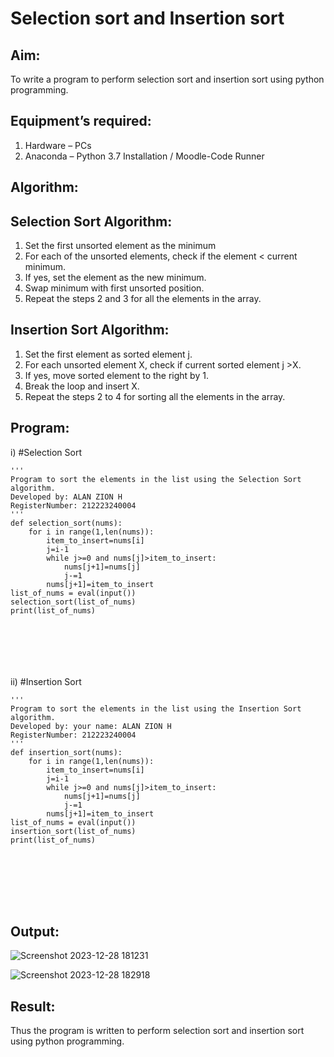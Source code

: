 # Selection sort and Insertion sort
## Aim:
To write a program to perform selection sort and insertion sort using python programming.
## Equipment’s required:
1.	Hardware – PCs
2.	Anaconda – Python 3.7 Installation / Moodle-Code Runner
## Algorithm:
## Selection Sort Algorithm:
1.	Set the first unsorted element as the minimum
2.	For each of the unsorted elements, check if the element < current minimum.
3.	If yes, set the element as the new minimum.
4.	Swap minimum with first unsorted position.
5.	Repeat the steps 2 and 3 for all the elements in the array.
## Insertion Sort Algorithm:
1.	Set the first element as sorted element j.
2.	For each unsorted element X, check if current sorted element j >X.
3.	If yes, move sorted element to the right by 1.
4.	Break the loop and insert X.
5.	Repeat the steps 2 to 4 for sorting all the elements in the array.
## Program:
i)	#Selection Sort
```
''' 
Program to sort the elements in the list using the Selection Sort algorithm.
Developed by: ALAN ZION H
RegisterNumber: 212223240004
'''
def selection_sort(nums):
    for i in range(1,len(nums)):
        item_to_insert=nums[i]
        j=i-1
        while j>=0 and nums[j]>item_to_insert:
            nums[j+1]=nums[j]
            j-=1
        nums[j+1]=item_to_insert
list_of_nums = eval(input())
selection_sort(list_of_nums)
print(list_of_nums)







```
ii)	#Insertion Sort
```
''' 
Program to sort the elements in the list using the Insertion Sort algorithm.
Developed by: your name: ALAN ZION H
RegisterNumber: 212223240004
'''
def insertion_sort(nums):
    for i in range(1,len(nums)):
        item_to_insert=nums[i]
        j=i-1
        while j>=0 and nums[j]>item_to_insert:
            nums[j+1]=nums[j]
            j-=1
        nums[j+1]=item_to_insert
list_of_nums = eval(input())
insertion_sort(list_of_nums)
print(list_of_nums)
    
    






```

## Output:

![Screenshot 2023-12-28 181231](https://github.com/ALANZION/Sorting-Algorithm/assets/145743064/ce180879-cb1d-468f-b510-a10ba2281634)

![Screenshot 2023-12-28 182918](https://github.com/ALANZION/Sorting-Algorithm/assets/145743064/d35a1b76-36c7-44ac-bd04-fbf48d209f37)


## Result:
Thus the program is written to perform selection sort and insertion sort using python programming.
